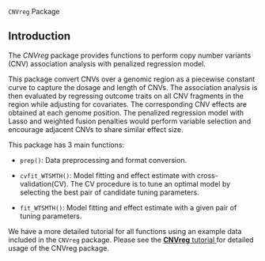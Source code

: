 
 `CNVreg` Package


## Introduction

The *CNVreg* package provides functions to perform copy number variants (CNV) association analysis with penalized regression model. 

This package convert CNVs over a genomic region as a piecewise constant curve to capture the dosage and length of CNVs. The association analysis is then evaluated by regressing outcome traits on all CNV fragments in the region while adjusting for covariates. The corresponding CNV effects are obtained at each genome position. The penalized regression model with Lasso and weighted fusion penalties would perform variable selection and encourage adjacent CNVs to share similar effect size.

This package has 3 main functions: 

* `prep()`: Data preprocessing and format conversion.

* `cvfit_WTSMTH()`: Model fitting and effect estimate with cross-validation(CV). The CV procedure is to tune an optimal model by selecting the best pair of candidate tuning parameters.

* `fit_WTSMTH()`: Model fitting and effect estimate with a given pair of tuning parameters. 


We have a more detailed tutorial for all functions using an example data included in the `CNVreg` package. 
Please see the <a href="docs/CNVreg_tutorial"> **CNVreg** tutorial </a> for detailed usage of the CNVreg package.
